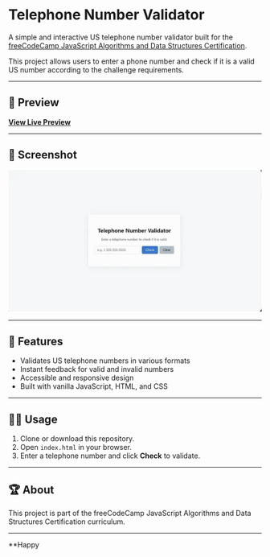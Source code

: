# Telephone Number Validator

A simple and interactive US telephone number validator built for the [freeCodeCamp JavaScript Algorithms and Data Structures Certification](https://www.freecodecamp.org/learn/javascript-algorithms-and-data-structures/).

This project allows users to enter a phone number and check if it is a valid US number according to the challenge requirements.

---

## 🚀 Preview

[**View Live Preview**](https://codepen.io/alrayyan2157/full/XJmxgwv)

---

## 📸 Screenshot

![Screenshot of Telephone Number Validator](https://github.com/alrayyan2157/Javascript-Algorithms-and-Data-Structures/blob/main/Telephone%20Number%20Validator/img/Screenshot%202025-08-30%20at%208.35.20%20PM.png?raw=true)

---

## 📝 Features

- Validates US telephone numbers in various formats
- Instant feedback for valid and invalid numbers
- Accessible and responsive design
- Built with vanilla JavaScript, HTML, and CSS

---

## 🧑‍💻 Usage

1. Clone or download this repository.
2. Open `index.html` in your browser.
3. Enter a telephone number and click **Check** to validate.

---

## 🏆 About

This project is part of the freeCodeCamp JavaScript Algorithms and Data Structures Certification curriculum.

---

**Happy